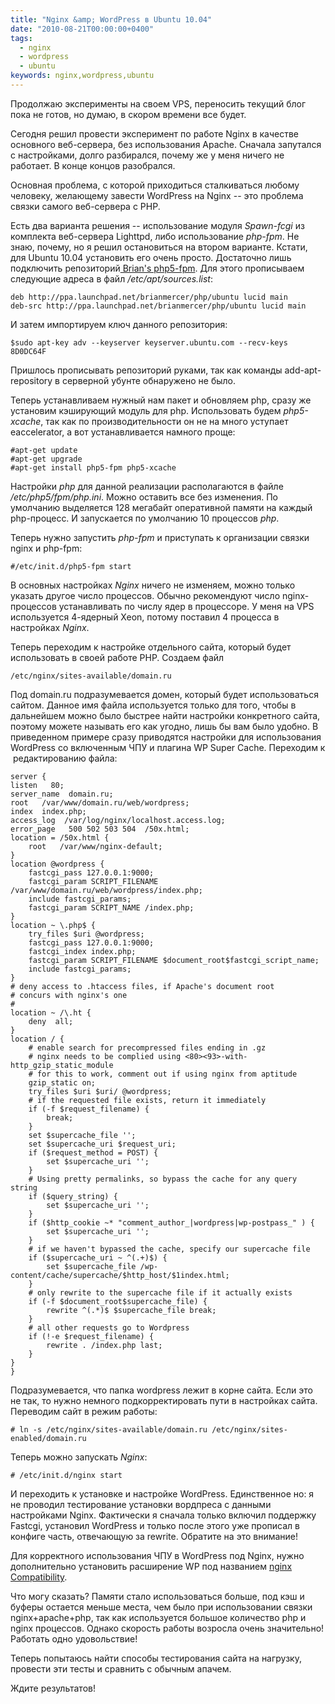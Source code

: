 ```yaml
---
title: "Nginx &amp; WordPress в Ubuntu 10.04"
date: "2010-08-21T00:00:00+0400"
tags:
  - nginx
  - wordpress
  - ubuntu
keywords: nginx,wordpress,ubuntu
---
```

Продолжаю эксперименты на своем VPS, переносить текущий блог пока не готов, но думаю, в скором времени все будет.

Сегодня решил провести эксперимент по работе Nginx в качестве основного веб-сервера, без использования Apache. Сначала запутался с настройками, долго разбирался, почему же у меня ничего не работает. В конце концов разобрался.

Основная проблема, с которой приходиться сталкиваться любому человеку, желающему завести WordPress на Nginx -- это проблема связки самого веб-сервера с PHP.

Есть два варианта решения -- использование модуля <em>Spawn-fcgi</em> из комплекта
веб-сервера Lighttpd, либо использование <em>php-fpm</em>. Не знаю, почему, но я решил
остановиться на втором варианте. Кстати, для Ubuntu 10.04 установить его очень просто.
Достаточно лишь подключить репозиторий<a href="https://launchpad.net/~brianmercer/+archive/php/" rel="nofollow"> Brian's php5-fpm</a>. Для этого прописываем следующие адреса в файл <em>/etc/apt/sources.list</em>:

    deb http://ppa.launchpad.net/brianmercer/php/ubuntu lucid main
    deb-src http://ppa.launchpad.net/brianmercer/php/ubuntu lucid main

И затем импортируем ключ данного репозитория:

    $sudo apt-key adv --keyserver keyserver.ubuntu.com --recv-keys 8D0DC64F

Пришлось прописывать репозиторий руками, так как команды add-apt-repository в серверной убунте обнаружено не было.

Теперь устанавливаем нужный нам пакет и обновляем php, сразу же установим кэширующий модуль для php. Использовать будем <em>php5-xcache</em>, так как по производительности он не на много уступает eaccelerator, а вот устанавливается намного проще:

    #apt-get update
    #apt-get upgrade
    #apt-get install php5-fpm php5-xcache

Настройки <em>php</em> для данной реализации располагаются в файле <em>/etc/php5/fpm/php.ini</em>. Можно оставить все без изменения. По умолчанию выделяется 128 мегабайт оперативной памяти на каждый php-процесс. И запускается по умолчанию 10 процессов <em>php</em>.

Теперь нужно запустить <em>php-fpm</em> и приступать к организации связки nginx и php-fpm:

    #/etc/init.d/php5-fpm start

В основных настройках <em>Nginx</em> ничего не изменяем, можно только указать другое число процессов. Обычно рекомендуют число nginx-процессов устанавливать по числу ядер в процессоре. У меня на VPS используется 4-ядерный Xeon, потому поставил 4 процесса в настройках <em>Nginx</em>.

Теперь переходим к настройке отдельного сайта, который будет использовать в своей работе PHP. Создаем файл

    /etc/nginx/sites-available/domain.ru

Под domain.ru подразумевается домен, который будет использоваться сайтом. Данное имя файла используется только для того, чтобы в дальнейшем можно было быстрее найти настройки конкретного сайта, поэтому можете называть его как угодно, лишь бы вам было удобно. В приведенном примере сразу приводятся настройки для использования WordPress со включенным ЧПУ и плагина WP Super Cache. Переходим к  редактированию файла:

    server {
    listen   80;
    server_name  domain.ru;
    root   /var/www/domain.ru/web/wordpress;
    index  index.php;
    access_log  /var/log/nginx/localhost.access.log;
    error_page   500 502 503 504  /50x.html;
    location = /50x.html {
        root   /var/www/nginx-default;
    }
    location @wordpress {
        fastcgi_pass 127.0.0.1:9000;
        fastcgi_param SCRIPT_FILENAME /var/www/domain.ru/web/wordpress/index.php;
        include fastcgi_params;
        fastcgi_param SCRIPT_NAME /index.php;
    }
    location ~ \.php$ {
        try_files $uri @wordpress;
        fastcgi_pass 127.0.0.1:9000;
        fastcgi_index index.php;
        fastcgi_param SCRIPT_FILENAME $document_root$fastcgi_script_name;
        include fastcgi_params;
    }
    # deny access to .htaccess files, if Apache's document root
    # concurs with nginx's one
    #
    location ~ /\.ht {
        deny  all;
    }
    location / {
        # enable search for precompressed files ending in .gz
        # nginx needs to be complied using <80><93>-with-http_gzip_static_module
        # for this to work, comment out if using nginx from aptitude
        gzip_static on;
        try_files $uri $uri/ @wordpress;
        # if the requested file exists, return it immediately
        if (-f $request_filename) {
            break;
        }
        set $supercache_file '';
        set $supercache_uri $request_uri;
        if ($request_method = POST) {
            set $supercache_uri '';
        }
        # Using pretty permalinks, so bypass the cache for any query string
        if ($query_string) {
            set $supercache_uri '';
        }
        if ($http_cookie ~* "comment_author_|wordpress|wp-postpass_" ) {
            set $supercache_uri '';
        }
        # if we haven't bypassed the cache, specify our supercache file
        if ($supercache_uri ~ ^(.+)$) {
            set $supercache_file /wp-content/cache/supercache/$http_host/$1index.html;
        }
        # only rewrite to the supercache file if it actually exists
        if (-f $document_root$supercache_file) {
            rewrite ^(.*)$ $supercache_file break;
        }
        # all other requests go to Wordpress
        if (!-e $request_filename) {
            rewrite . /index.php last;
        }
    }
    }

Подразумевается, что папка wordpress лежит в корне сайта. Если это не так, то нужно немного подкорректировать пути в настройках сайта. Переводим сайт в режим работы:

    # ln -s /etc/nginx/sites-available/domain.ru /etc/nginx/sites-enabled/domain.ru

Теперь можно запускать <em>Nginx</em>:

    # /etc/init.d/nginx start

И переходить к установке и настройке WordPress. Единственное но: я не проводил тестирование установки вордпреса с данными настройками Nginx. Фактически я сначала только включил поддержку Fastcgi, установил WordPress и только после этого уже прописал в конфиге часть, отвечающую за rewrite. Обратите на это внимание!

Для корректного использования ЧПУ в WordPress под Nginx, нужно дополнительно установить
расширение WP под названием <a href="http://wordpress.org/extend/plugins/nginx-compatibility/" rel="nofollow">nginx Compatibility</a>.

Что могу сказать? Памяти стало использоваться больше, под кэш и буферы остается меньше места, чем было при использовании связки nginx+apache+php, так как используется большое количество php и nginx процессов. Однако скорость работы возросла очень значительно! Работать одно удовольствие!

Теперь попытаюсь найти способы тестирования сайта на нагрузку, провести эти тесты и сравнить с обычным апачем.

Ждите результатов!
